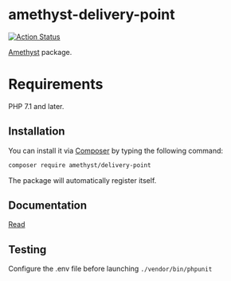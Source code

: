 # amethyst-delivery-point

[![Action Status](https://github.com/amethyst-php/delivery-point/workflows/test/badge.svg)](https://github.com/amethyst-php/delivery-point/actions)

[Amethyst](https://github.com/amethyst-php/amethyst) package.

# Requirements

PHP 7.1 and later.

## Installation

You can install it via [Composer](https://getcomposer.org/) by typing the following command:

```bash
composer require amethyst/delivery-point
```

The package will automatically register itself.

## Documentation

[Read](docs/index.md)

## Testing

Configure the .env file before launching `./vendor/bin/phpunit`
